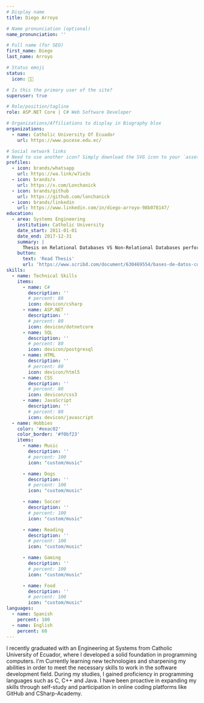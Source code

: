 ```yaml
---
# Display name
title: Diego Arroyo

# Name pronunciation (optional)
name_pronunciation: ''

# Full name (for SEO)
first_name: Diego
last_name: Arroyo

# Status emoji
status:
  icon: 🧑‍💻️

# Is this the primary user of the site?
superuser: true

# Role/position/tagline
role: ASP.NET Core | C# Web Software Developer

# Organizations/Affiliations to display in Biography blox
organizations:
  - name: Catholic University Of Ecuador
    url: https://www.pucese.edu.ec/

# Social network links
# Need to use another icon? Simply download the SVG icon to your `assets/media/icons/` folder.
profiles:
  - icon: brands/whatsapp
    url: https://wa.link/w7ie3s
  - icon: brands/x
    url: https://x.com/Lonchanick
  - icon: brands/github
    url: https://github.com/lonchanick
  - icon: brands/linkedin
    url: https://www.linkedin.com/in/diego-arroyo-98b078147/
education:
  - area: Systems Engineering
    institution: Catholic University
    date_start: 2011-01-01
    date_end: 2017-12-31
    summary: |
      Thesis on Relational Databases VS Non-Relational Databases performance testing. 
    button:
      text: 'Read Thesis'
      url: 'https://www.scribd.com/document/630469554/bases-de-datos-comparacion-nosql-y-sql-pdf'
skills:
  - name: Technical Skills
    items:
      - name: C#
        description: ''
        # percent: 80
        icon: devicon/csharp
      - name: ASP.NET
        description: ''
        # percent: 80
        icon: devicon/dotnetcore
      - name: SQL
        description: ''
        # percent: 80
        icon: devicon/postgresql
      - name: HTML
        description: ''
        # percent: 80
        icon: devicon/html5
      - name: CSS
        description: ''
        # percent: 80
        icon: devicon/css3
      - name: JavaScript
        description: ''
        # percent: 80
        icon: devicon/javascript                
  - name: Hobbies
    color: '#eeac02'
    color_border: '#f0bf23'
    items:
      - name: Music
        description: ''
        # percent: 100
        icon: "custom/music"

      - name: Dogs
        description: ''
        # percent: 100
        icon: "custom/music"

      - name: Soccer
        description: ''
        # percent: 100
        icon: "custom/music"

      - name: Reading
        description: ''
        # percent: 100
        icon: "custom/music"

      - name: Gaming
        description: ''
        # percent: 100
        icon: "custom/music"

      - name: Food
        description: ''
        # percent: 100
        icon: "custom/music"
languages:
  - name: Spanish
    percent: 100
  - name: English
    percent: 60
---
```

I recently graduated with an Engineering at Systems from Catholic University of Ecuador, where I developed a solid foundation in programming computers. I'm Currently learning new technologies and sharpening my abilities in order to meet the necessary skills to work in the software development field. During my studies, I gained proficiency in programming languages such as C, C++ and Java.
I have been proactive in expanding my skills through self-study and participation in online coding platforms like GitHub and CSharp-Academy.
